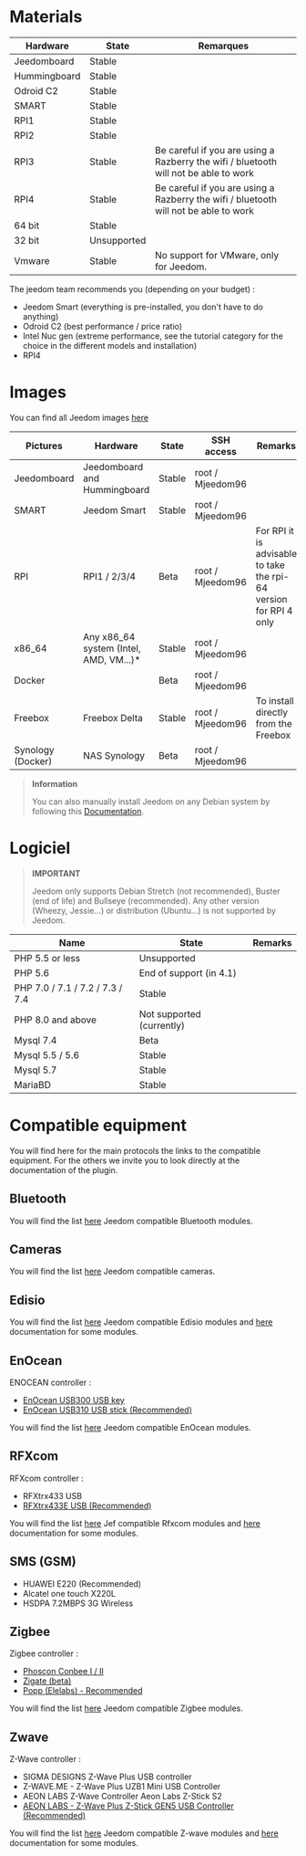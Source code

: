 # Materials

Hardware | State | Remarques
--- | --- | ---
Jeedomboard             | Stable                  |
Hummingboard            | Stable                  |
Odroid C2               | Stable                  |                          
SMART                   | Stable                  |                          
RPI1                    | Stable                  |                          
RPI2                    | Stable                  |                          
RPI3                    | Stable                  | Be careful if you are using a Razberry the wifi / bluetooth will not be able to work
RPI4                    | Stable                  | Be careful if you are using a Razberry the wifi / bluetooth will not be able to work
64 bit                 | Stable                  |                          
32 bit                 | Unsupported            |                          
Vmware                  | Stable                  | No support for VMware, only for Jeedom.

The jeedom team recommends you (depending on your budget) :

- Jeedom Smart (everything is pre-installed, you don't have to do anything)
- Odroid C2 (best performance / price ratio)
- Intel Nuc gen (extreme performance, see the tutorial category for the choice in the different models and installation)
- RPI4

#  Images

You can find all Jeedom images [here](https://images.jeedom.com/)

| Pictures         | Hardware       | State           | SSH access      | Remarks      | Documentation      |
|----------------|----------------|----------------|----------------|----------------|---------------------|
| Jeedomboard    | Jeedomboard and Hummingboard | Stable         | root / Mjeedom96 |                | [Jeedomboard](https://doc.jeedom.com/en_US/installation/mini) |
| SMART          | Jeedom Smart   | Stable           | root / Mjeedom96 |                | [SMART](https://doc.jeedom.com/en_US/installation/smart) |
| RPI            | RPI1 / 2/3/4     | Beta           | root / Mjeedom96 |  For RPI it is advisable to take the rpi-64 version for RPI 4 only              | [RPI](https://doc.jeedom.com/en_US/installation/rpi) |
| x86_64         | Any x86_64 system (Intel, AMD, VM...)*               | Stable           | root / Mjeedom96 |                | [x86_64](https://doc.jeedom.com/en_US/installation/vm) |
| Docker         |                | Beta           | root / Mjeedom96 |                | [Docker](https://doc.jeedom.com/en_US/installation/docker) |
| Freebox        | Freebox Delta  | Stable         | root / Mjeedom96 | To install directly from the Freebox               | [Freebox](https://doc.jeedom.com/en_US/installation/freeboxdelta) |
| Synology (Docker)| NAS Synology | Beta          | root / Mjeedom96  |                | [Synology](https://doc.jeedom.com/en_US/installation/synology) |

> **Information**
>
> You can also manually install Jeedom on any Debian system by following this [Documentation](https://doc.jeedom.com/en_US/installation/cli).

#  Logiciel

> **IMPORTANT**
>
> Jeedom only supports Debian Stretch (not recommended), Buster (end of life) and Bullseye (recommended). Any other version (Wheezy, Jessie…) or distribution (Ubuntu…) is not supported by Jeedom.

| Name                     | State                    | Remarks                |
|-------------------------|-------------------------|--------------------------|
| PHP 5.5 or less        | Unsupported            |                          |
| PHP 5.6                 | End of support (in 4.1) |                          |
| PHP 7.0 / 7.1 / 7.2 / 7.3 / 7.4 | Stable                  |                          |
| PHP 8.0 and above         | Not supported (currently)|                          |
| Mysql 7.4               | Beta                    |                          |
| Mysql 5.5 / 5.6           | Stable                  |                          |
| Mysql 5.7               | Stable                  |                          |
| MariaBD                 | Stable                  |                          |


# Compatible equipment

You will find here for the main protocols the links to the compatible equipment.
For the others we invite you to look directly at the documentation of the plugin.


## Bluetooth

You will find the list [here](https://compatibility.jeedom.com/index.php?p=home&plugin=blea) Jeedom compatible Bluetooth modules.

## Cameras

You will find the list [here](https://compatibility.jeedom.com/index.php?v=d&p=home&search=&plugin=camera) Jeedom compatible cameras.

## Edisio

You will find the list [here](https://doc.jeedom.com/en_US/edisio/equipement.compatible) Jeedom compatible Edisio modules and [here](https://doc.jeedom.com/en_US/edisio/) documentation for some modules.

## EnOcean

ENOCEAN controller :

-   [EnOcean USB300 USB key](https://www.domadoo.fr/fr/interface-domotique/3206-enocean-controleur-usb-enocean-avec-connecteur-sma-3700527400280.html)
-   [EnOcean USB310 USB stick (Recommended)](https://www.domadoo.fr/fr/interface-domotique/2433-enocean-controleur-usb-enocean-3700527400273.html)

You will find the list [here](https://compatibility.jeedom.com/index.php?v=d&p=home&search=&plugin=openenocean) Jeedom compatible EnOcean modules.

## RFXcom

RFXcom controller :

-   RFXtrx433 USB
-   [RFXtrx433E USB (Recommended)](https://www.domadoo.fr/fr/interface-domotique/4659-rfxcom-interface-radio-recepteuremetteur-xl-43392mhz-usb-chacon-somfy-rts-oregon-et-autres.html)

You will find the list [here](https://compatibility.jeedom.com/index.php?v=d&p=home&search=&plugin=rfxcom) Jef compatible Rfxcom modules and [here](https://doc.jeedom.com/en_US/rfxcom/) documentation for some modules.

## SMS (GSM)

-   HUAWEI E220 (Recommended)
-   Alcatel one touch X220L
-   HSDPA 7.2MBPS 3G Wireless

## Zigbee

Zigbee controller :

- [Phoscon Conbee I / II](https://www.domadoo.fr/fr/interface-domotique/4974-phoscon-passerelle-universelle-zigbee-usb-conbee-ii-4260350821328.html)
- [Zigate (beta)](https://www.domadoo.fr/fr/interface-domotique/5734-lixee-dongle-usb-zigbee-zigate-v2-compatible-jeedom-eedomus-domoticz-3770014375094.html?search_query=zigate&results=106)
- [Popp (Elelabs) - Recommended](https://www.domadoo.fr/fr/interface-domotique/5431-popp-dongle-usb-zigbee-zb-stick-chipset-efr32mg13-4251295701554.html)

You will find the list [here](https://compatibility.jeedom.com/index.php?v=d&p=home&search=&plugin=zigbee) Jeedom compatible Zigbee modules.

## Zwave

Z-Wave controller :

-   SIGMA DESIGNS Z-Wave Plus USB controller
-   Z-WAVE.ME - Z-Wave Plus UZB1 Mini USB Controller
-   AEON LABS Z-Wave Controller Aeon Labs Z-Stick S2
-   [AEON LABS - Z-Wave Plus Z-Stick GEN5 USB Controller (Recommended)](https://www.domadoo.fr/fr/interface-domotique/2917-aeotec-controleur-usb-z-wave-plus-z-stick-gen5-1220000012813.html?search_query=sigma&results=4)

You will find the list [here](https://compatibility.jeedom.com/index.php?v=d&p=home&search=&plugin=openzwave) Jeedom compatible Z-wave modules and [here](https://doc.jeedom.com/en_US/zwave/) documentation for some modules.
